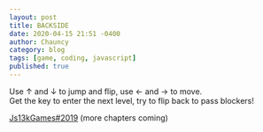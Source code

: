 ```yaml
---
layout: post
title: BACKSIDE
date: 2020-04-15 21:51 -0400
author: Chauncy
category: blog
tags: [game, coding, javascript]
published: true
---
```


Use ↑ and ↓ to jump and flip, use ← and → to move.  
Get the key to enter the next level, try to flip back to pass blockers!  

<a href="https://js13kgames.com/entries/backside"  target="_blank">Js13kGames#2019</a> (more chapters coming)

<canvas class="shadow-lg"></canvas>
<br>

<script src="https://cdn.jsdelivr.net/npm/kontra@6.2.0/kontra.js"></script>
<script src="../assets/backside/src/main.js"></script>
<script>
window.addEventListener("keydown", function(e) {
    // arrow keys
    if(~[37, 38, 39, 40].indexOf(e.keyCode)) {
        e.preventDefault();
    }
}, false);
</script>